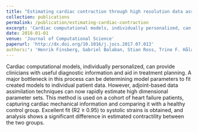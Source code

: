 ```yaml
---
title: "Estimating cardiac contraction through high resolution data assimilation of a personalized mechanical model"
collection: publications
permalink: /publication/estimating-cardiac-contraction
excerpt: 'Cardiac computational models, individually personalized, can provide clinicians with useful diagnostic information and aid in treatment planning. A major bottleneck in this process can be determining model parameters to fit created models to individual patient data. However, adjoint-based data assimilation techniques can now rapidly estimate high dimensional parameter sets. This method is used on a cohort of heart failure patients, capturing cardiac mechanical information and comparing it with a healthy control group. Excellent fit (R2 ≥ 0.95) to systolic strains is obtained, and analysis shows a significant difference in estimated contractility between the two groups.'
date: 2018-01-01
venue: 'Journal of Computational Science'
paperurl: 'http://dx.doi.org/10.1016/j.jocs.2017.07.013'
authors:': 'Henrik Finsberg, Gabriel Balaban, Stian Ross, Trine F. Håland, Hans Henrik Odland, Joakim Sundnes, Samuel Wall'
---
```


Cardiac computational models, individually personalized, can provide clinicians with useful diagnostic information and aid in treatment planning. A major bottleneck in this process can be determining model parameters to fit created models to individual patient data. However, adjoint-based data assimilation techniques can now rapidly estimate high dimensional parameter sets. This method is used on a cohort of heart failure patients, capturing cardiac mechanical information and comparing it with a healthy control group. Excellent fit (R2 ≥ 0.95) to systolic strains is obtained, and analysis shows a significant difference in estimated contractility between the two groups.